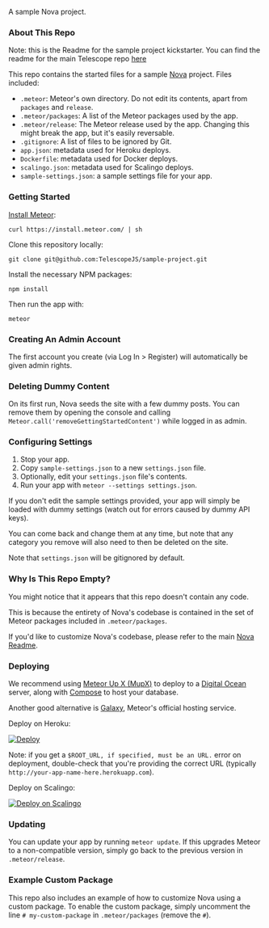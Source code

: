 A sample Nova project. 

### About This Repo

Note: this is the Readme for the sample project kickstarter. You can find the readme for the main Telescope repo [here](https://github.com/TelescopeJS/Telescope)

This repo contains the started files for a sample [Nova](http://telescopeapp.org) project. Files included:

- `.meteor`: Meteor's own directory. Do not edit its contents, apart from `packages` and `release`.
- `.meteor/packages`: A list of the Meteor packages used by the app. 
- `.meteor/release`: The Meteor release used by the app. Changing this might break the app, but it's easily reversable.
- `.gitignore`: A list of files to be ignored by Git. 
- `app.json`: metadata used for Heroku deploys.
- `Dockerfile`: metadata used for Docker deploys.
- `scalingo.json`: metadata used for Scalingo deploys. 
- `sample-settings.json`: a sample settings file for your app. 

### Getting Started

[Install Meteor](https://www.meteor.com/install):

```
curl https://install.meteor.com/ | sh
```

Clone this repository locally:

```
git clone git@github.com:TelescopeJS/sample-project.git
```

Install the necessary NPM packages:

```
npm install
```

Then run the app with:

```
meteor
```

### Creating An Admin Account

The first account you create (via Log In > Register) will automatically be given admin rights. 

### Deleting Dummy Content

On its first run, Nova seeds the site with a few dummy posts. You can remove them by opening the console and calling `Meteor.call('removeGettingStartedContent')` while logged in as admin. 

### Configuring Settings

1. Stop your app. 
2. Copy `sample-settings.json` to a new `settings.json` file. 
3. Optionally, edit your `settings.json` file's contents.
4. Run your app with `meteor --settings settings.json`.

If you don't edit the sample settings provided, your app will simply be loaded with dummy settings (watch out for errors caused by dummy API keys). 

You can come back and change them at any time, but note that any category you remove will also need to then be deleted on the site. 

Note that `settings.json` will be gitignored by default. 

### Why Is This Repo Empty?

You might notice that it appears that this repo doesn't contain any code. 

This is because the entirety of Nova's codebase is contained in the set of Meteor packages included in `.meteor/packages`. 

If you'd like to customize Nova's codebase, please refer to the main [Nova Readme](https://github.com/TelescopeJS/Telescope/tree/nova).

### Deploying

We recommend using [Meteor Up X (MupX)](https://github.com/arunoda/meteor-up/tree/mupx) to deploy to a [Digital Ocean](http://digitalocean.com) server, along with [Compose](http://compose.io) to host your database. 

Another good alternative is [Galaxy](http://galaxy.meteor.com/), Meteor's official hosting service.

Deploy on Heroku:

[![Deploy](https://www.herokucdn.com/deploy/button.png)](https://heroku.com/deploy)

Note: if you get a `$ROOT_URL, if specified, must be an URL.` error on deployment, double-check that you're providing the correct URL (typically `http://your-app-name-here.herokuapp.com`).

Deploy on Scalingo:

[![Deploy on Scalingo](https://cdn.scalingo.com/deploy/button.svg)](https://my.scalingo.com/deploy?source=https://github.com/TelescopeJS/sample-project/)

### Updating

You can update your app by running `meteor update`. If this upgrades Meteor to a non-compatible version, simply go back to the previous version in `.meteor/release`. 

### Example Custom Package

This repo also includes an example of how to customize Nova using a custom package. To enable the custom package, simply uncomment the line `# my-custom-package` in `.meteor/packages` (remove the `#`). 

